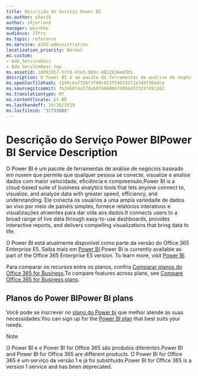 ```yaml
---
title: Descrição do Serviço Power BI
ms.author: sharik
author: skjerland
manager: mnirkhe
audience: ITPro
ms.topic: reference
ms.service: o365-administration
localization_priority: Normal
ms.custom:
- Adm_ServiceDesc
- Adm_ServiceDesc_top
ms.assetid: 18093d57-57c0-41e3-9b9c-9812634e03b5
description: O Power BI é um pacote de ferramentas de análise de negócios baseado em nuvem que permite que qualquer pessoa se conecte, visualize e analise dados com maior velocidade, eficiência e compreensão. Ele conecta os usuários a uma ampla variedade de dados ao vivo por meio de painéis simples, fornece relatórios interativos e visualizações atraentes para dar vida aos dados.
ms.openlocfilehash: 1190c6af728f3f09c023f59673372a7ddf30adce
ms.sourcegitcommit: fb245074a57da585566096f6956d37325f451262
ms.translationtype: MT
ms.contentlocale: pt-BR
ms.lasthandoff: 10/26/2019
ms.locfileid: "37733988"
---
```

# <a name="power-bi-service-description"></a><span data-ttu-id="4ea30-104">Descrição do Serviço Power BI</span><span class="sxs-lookup"><span data-stu-id="4ea30-104">Power BI Service Description</span></span>

<span data-ttu-id="4ea30-105">O Power BI é um pacote de ferramentas de análise de negócios baseado em nuvem que permite que qualquer pessoa se conecte, visualize e analise dados com maior velocidade, eficiência e compreensão.</span><span class="sxs-lookup"><span data-stu-id="4ea30-105">Power BI is a cloud-based suite of business analytics tools that lets anyone connect to, visualize, and analyze data with greater speed, efficiency, and understanding.</span></span> <span data-ttu-id="4ea30-106">Ele conecta os usuários a uma ampla variedade de dados ao vivo por meio de painéis simples, fornece relatórios interativos e visualizações atraentes para dar vida aos dados.</span><span class="sxs-lookup"><span data-stu-id="4ea30-106">It connects users to a broad range of live data through easy-to-use dashboards, provides interactive reports, and delivers compelling visualizations that bring data to life.</span></span>
  
<span data-ttu-id="4ea30-p103">O Power BI está atualmente disponível como parte da versão do Office 365 Enterprise E5. Saiba mais em [Power BI](https://powerbi.microsoft.com/).</span><span class="sxs-lookup"><span data-stu-id="4ea30-p103">Power BI is currently available as part of the Office 365 Enterprise E5 version. To learn more, visit [Power BI](https://powerbi.microsoft.com/).</span></span>
  
<span data-ttu-id="4ea30-109">Para comparar os recursos entre os planos, confira [Comparar planos do Office 365 for Business](https://go.microsoft.com/fwlink/?LinkID=799177&amp;clcid=0x409).</span><span class="sxs-lookup"><span data-stu-id="4ea30-109">To compare features across plans, see [Compare Office 365 for Business plans](https://go.microsoft.com/fwlink/?LinkID=799177&amp;clcid=0x409).</span></span>
  
## <a name="power-bi-plans"></a><span data-ttu-id="4ea30-110">Planos do Power BI</span><span class="sxs-lookup"><span data-stu-id="4ea30-110">Power BI plans</span></span>

<span data-ttu-id="4ea30-111">Você pode se inscrever no [plano do Power bi](https://go.microsoft.com/fwlink/?LinkID=786854) que melhor atende às suas necessidades.</span><span class="sxs-lookup"><span data-stu-id="4ea30-111">You can sign up for the [Power BI plan](https://go.microsoft.com/fwlink/?LinkID=786854) that best suits your needs.</span></span> 
  
> [!NOTE]
> <span data-ttu-id="4ea30-112">O Power BI e o Power BI for Office 365 são produtos diferentes.</span><span class="sxs-lookup"><span data-stu-id="4ea30-112">Power BI and Power BI for Office 365 are different products.</span></span> <span data-ttu-id="4ea30-113">O Power BI for Office 365 é um serviço da versão 1 e já foi substituído.</span><span class="sxs-lookup"><span data-stu-id="4ea30-113">Power BI for Office 365 is a version 1 service and has been deprecated.</span></span> 
  